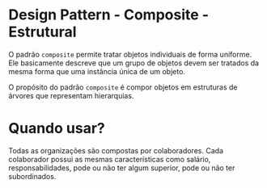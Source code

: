 # Design Pattern - Composite - Estrutural

O padrão `composite` permite tratar objetos individuais de forma uniforme. Ele basicamente descreve que um grupo de objetos devem ser tratados da mesma forma que uma instância única de um objeto.

O propósito do padrão `composite` é compor objetos em estruturas de árvores que representam hierarquias.

# Quando usar?

Todas as organizações são compostas por colaboradores. Cada colaborador possui as mesmas características como salário, responsabilidades, pode ou não ter algum superior, pode ou não ter subordinados.